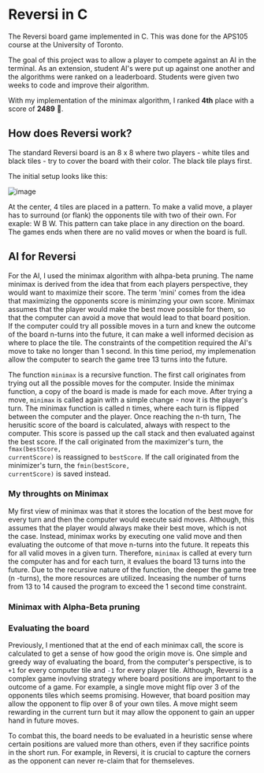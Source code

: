 
# Reversi in C

The Reversi board game implemented in C. This was done for the APS105 course at the University of Toronto.

The goal of this project was to allow a player to compete against an AI in the terminal. As an extension, student AI's were put up against one another and the algorithms were ranked on a leaderboard. Students were given two weeks to code and improve their algorithm.

With my implementation of the minimax algorithm, I ranked **4th** place with a score of **2489** 🥳.

## How does Reversi work?

The standard Reversi board is an 8 x 8 where two players - white tiles and black tiles - try to cover the board with their color. The black tile plays first. 

The initial setup looks like this:

![image](https://user-images.githubusercontent.com/81657185/170308910-30f856e0-0b3b-4d42-a30c-9d564dd9bc08.png)


At the center, 4 tiles are placed in a pattern. To make a valid move, a player has to surround (or flank) the opponents tile with two of their own. For exaple: W B W.
This pattern can take place in any direction on the board. The games ends when there are no valid moves or when the board is full.


## AI for Reversi

For the AI, I used the minimax algorithm with alhpa-beta pruning. The name minimax is derived from the idea that from each players perspective, they would want to maximize their score. The term 'mini' comes from the idea that maximizing the opponents score is minimzing your own score. Minimax assumes that the player would make the best move possible for them, so that the computer can avoid a move that would lead to that board position. If the computer could try all possible moves in a turn and knew the outcome of the board n-turns into the future, it can make a well informed decision as where to place the tile. The constraints of the competition required the AI's move to take no longer than 1 second. In this time period, my implemenation allow the computer to search the game tree 13 turns into the future. 

The function <code>minimax</code> is a recursive function. The first call originates from trying out all the possible moves for the computer. Inside the minimax function, a copy of the board is made is made for each move. After trying a move, <code>minimax</code> is called again with a simple change - now it is the player's turn. The minimax function is called n times, where each turn is flipped between the computer and the player. Once reaching the n-th turn, The herusitic score of the board is calculated, always with respect to the computer. This score is passed up the call stack and then evaluated against the best score. If the call originated from the maximizer's turn, the <code>fmax(bestScore, currentScore)</code> is reassigned to <code>bestScore</code>. If the call originated from the minimizer's turn, the <code>fmin(bestScore, currentScore)</code> is saved instead.

### My throughts on Minimax

My first view of minimax was that it stores the location of the best move for every turn and then the computer would execute said moves. Although, this assumes that the player would always make their best move, which is not the case. Instead, minimax works by executing one valid move and then evaluating the outcome of that move n-turns into the future. It repeats this for all valid moves in a given turn. Therefore, <code>minimax</code> is called at every turn the computer has and for each turn, it evalues the board 13 turns into the future. Due to the recursive nature of the function, the deeper the game tree (n -turns), the more resources are utilized. Inceasing the number of turns from 13 to 14 caused the program to exceed the 1 second time constraint.

### Minimax with Alpha-Beta pruning

### Evaluating the board

Previously, I mentioned that at the end of each minimax call, the score is calculated to get a sense of how good the origin move is. One simple and greedy way of evaluating the board, from the computer's perspective, is to <code>+1</code> for every computer tile and <code>-1</code> for every player tile. Although, Reversi is a complex game inovlving strategy where board positions are important to the outcome of a game. For example, a single move might flip over 3 of the opponents tiles which seems promising. However, that board position may allow the opponent to flip over 8 of your own tiles. A move might seem rewarding in the current turn but it may allow the opponent to gain an upper hand in future moves.

To combat this, the board needs to be evaluated in a heuristic sense where certain positions are valued more than others, even if they sacrifice points in the short run. For example, in Reversi, it is crucial to capture the corners as the opponent can never re-claim that for themseleves.
